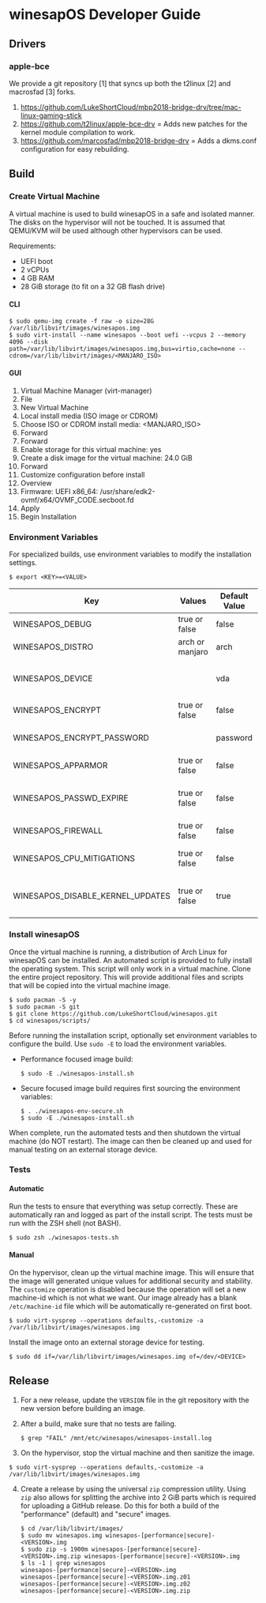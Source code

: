 # winesapOS Developer Guide

## Drivers

### apple-bce

We provide a git repository [1] that syncs up both the t2linux [2] and macrosfad [3] forks.

1. https://github.com/LukeShortCloud/mbp2018-bridge-drv/tree/mac-linux-gaming-stick
2. https://github.com/t2linux/apple-bce-drv = Adds new patches for the kernel module compilation to work.
3. https://github.com/marcosfad/mbp2018-bridge-drv = Adds a dkms.conf configuration for easy rebuilding.

## Build

### Create Virtual Machine

A virtual machine is used to build winesapOS in a safe and isolated manner. The disks on the hypervisor will not be touched. It is assumed that QEMU/KVM will be used although other hypervisors can be used.

Requirements:

- UEFI boot
- 2 vCPUs
- 4 GB RAM
- 28 GiB storage (to fit on a 32 GB flash drive)

#### CLI

```
$ sudo qemu-img create -f raw -o size=28G /var/lib/libvirt/images/winesapos.img
$ sudo virt-install --name winesapos --boot uefi --vcpus 2 --memory 4096 --disk path=/var/lib/libvirt/images/winesapos.img,bus=virtio,cache=none --cdrom=/var/lib/libvirt/images/<MANJARO_ISO>
```

#### GUI

1. Virtual Machine Manager (virt-manager)
2. File
3. New Virtual Machine
4. Local install media (ISO image or CDROM)
5. Choose ISO or CDROM install media: <MANJARO_ISO>
6. Forward
7. Forward
8. Enable storage for this virtual machine: yes
9. Create a disk image for the virtual machine: 24.0 GiB
10. Forward
11. Customize configuration before install
12. Overview
13. Firmware: UEFI x86_64: /usr/share/edk2-ovmf/x64/OVMF_CODE.secboot.fd
14. Apply
15. Begin Installation

### Environment Variables

For specialized builds, use environment variables to modify the installation settings.

```
$ export <KEY>=<VALUE>
```

| Key | Values | Default Value | Description |
| --- | ------ | ------------- | ----------- |
| WINESAPOS_DEBUG | true or false | false | Use `set -x` for debug shell logging. |
| WINESAPOS_DISTRO | arch or manjaro | arch | The Linux distribution to install with. |
| WINESAPOS_DEVICE | | vda | The `/dev/${WINESAPOS_DEVICE}` storage device to install winesapOS onto. |
| WINESAPOS_ENCRYPT | true or false | false | If the root partition should be encrypted with LUKS. |
| WINESAPOS_ENCRYPT_PASSWORD | | password | The default password for the encrypted root partition. |
| WINESAPOS_APPARMOR | true or false | false | If Apparmor should be installed and enabled. |
| WINESAPOS_PASSWD_EXPIRE | true or false | false | If the `root` and `winesap` user passwords will be forced to be changed after first login. |
| WINESAPOS_FIREWALL | true or false | false | If a firewall (`firewalld`) will be installed. |
| WINESAPOS_CPU_MITIGATIONS | true or false | false | If processor mitigations should be enabled in the Linux kernel. |
| WINESAPOS_DISABLE_KERNEL_UPDATES | true or false | true | If the Linux kernels should be excluded from being upgraded by Pacman. |

### Install winesapOS

Once the virtual machine is running, a distribution of Arch Linux for winesapOS can be installed. An automated script is provided to fully install the operating system. This script will only work in a virtual machine. Clone the entire project repository. This will provide additional files and scripts that will be copied into the virtual machine image.

```
$ sudo pacman -S -y
$ sudo pacman -S git
$ git clone https://github.com/LukeShortCloud/winesapos.git
$ cd winesapos/scripts/
```

Before running the installation script, optionally set environment variables to configure the build. Use `sudo -E` to load the environment variables.

-  Performance focused image build:

    ```
    $ sudo -E ./winesapos-install.sh
    ```

-  Secure focused image build requires first sourcing the environment variables:

    ```
    $ . ./winesapos-env-secure.sh
    $ sudo -E ./winesapos-install.sh
    ```

When complete, run the automated tests and then shutdown the virtual machine (do NOT restart). The image can then be cleaned up and used for manual testing on an external storage device.

### Tests

#### Automatic

Run the tests to ensure that everything was setup correctly. These are automatically ran and logged as part of the install script. The tests must be run with the ZSH shell (not BASH).

```
$ sudo zsh ./winesapos-tests.sh
```

#### Manual

On the hypervisor, clean up the virtual machine image. This will ensure that the image will generated unique values for additional security and stability. The `customize` operation is disabled because the operation will set a new machine-id which is not what we want. Our image already has a blank `/etc/machine-id` file which will be automatically re-generated on first boot.

```
$ sudo virt-sysprep --operations defaults,-customize -a /var/lib/libvirt/images/winesapos.img
```

Install the image onto an external storage device for testing.

```
$ sudo dd if=/var/lib/libvirt/images/winesapos.img of=/dev/<DEVICE>
```

## Release

1. For a new release, update the `VERSION` file in the git repository with the new version before building an image.
2. After a build, make sure that no tests are failing.

    ```
    $ grep "FAIL" /mnt/etc/winesapos/winesapos-install.log
    ```

3. On the hypervisor, stop the virtual machine and then sanitize the image.

```
$ sudo virt-sysprep --operations defaults,-customize -a /var/lib/libvirt/images/winesapos.img
```

4. Create a release by using the universal `zip` compression utility. Using `zip` also allows for splitting the archive into 2 GiB parts which is required for uploading a GitHub release. Do this for both a build of the "performance" (default) and "secure" images.

    ```
    $ cd /var/lib/libvirt/images/
    $ sudo mv winesapos.img winesapos-[performance|secure]-<VERSION>.img
    $ sudo zip -s 1900m winesapos-[performance|secure]-<VERSION>.img.zip winesapos-[performance|secure]-<VERSION>.img
    $ ls -1 | grep winesapos
    winesapos-[performance|secure]-<VERSION>.img
    winesapos-[performance|secure]-<VERSION>.img.z01
    winesapos-[performance|secure]-<VERSION>.img.z02
    winesapos-[performance|secure]-<VERSION>.img.zip
    ```
